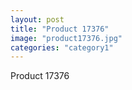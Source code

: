```yaml
---
layout: post
title: "Product 17376"
image: "product17376.jpg"
categories: "category1"
---
```

Product 17376
